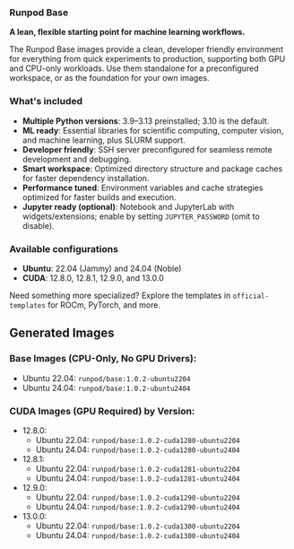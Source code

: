 ### Runpod Base

**A lean, flexible starting point for machine learning workflows.**

The Runpod Base images provide a clean, developer friendly environment for everything from quick experiments to production, supporting both GPU and CPU-only workloads. Use them standalone for a preconfigured workspace, or as the foundation for your own images.

### What's included
- **Multiple Python versions**: 3.9–3.13 preinstalled; 3.10 is the default.
- **ML ready**: Essential libraries for scientific computing, computer vision, and machine learning, plus SLURM support.
- **Developer friendly**: SSH server preconfigured for seamless remote development and debugging.
- **Smart workspace**: Optimized directory structure and package caches for faster dependency installation.
- **Performance tuned**: Environment variables and cache strategies optimized for faster builds and execution.
- **Jupyter ready (optional)**: Notebook and JupyterLab with widgets/extensions; enable by setting `JUPYTER_PASSWORD` (omit to disable).

### Available configurations
- **Ubuntu**: 22.04 (Jammy) and 24.04 (Noble)
- **CUDA**: 12.8.0, 12.8.1, 12.9.0, and 13.0.0

Need something more specialized? Explore the templates in `official-templates` for ROCm, PyTorch, and more.

<div class="base-images">

## Generated Images

### Base Images (CPU-Only, No GPU Drivers):
- Ubuntu 22.04: `runpod/base:1.0.2-ubuntu2204`
- Ubuntu 24.04: `runpod/base:1.0.2-ubuntu2404`

### CUDA Images (GPU Required) by Version:
- 12.8.0:
    - Ubuntu 22.04: `runpod/base:1.0.2-cuda1280-ubuntu2204`
    - Ubuntu 24.04: `runpod/base:1.0.2-cuda1280-ubuntu2404`
- 12.8.1:
    - Ubuntu 22.04: `runpod/base:1.0.2-cuda1281-ubuntu2204`
    - Ubuntu 24.04: `runpod/base:1.0.2-cuda1281-ubuntu2404`
- 12.9.0:
    - Ubuntu 22.04: `runpod/base:1.0.2-cuda1290-ubuntu2204`
    - Ubuntu 24.04: `runpod/base:1.0.2-cuda1290-ubuntu2404`
- 13.0.0:
    - Ubuntu 22.04: `runpod/base:1.0.2-cuda1300-ubuntu2204`
    - Ubuntu 24.04: `runpod/base:1.0.2-cuda1300-ubuntu2404`
</div>
